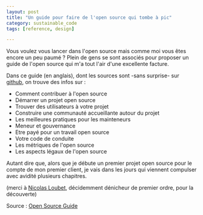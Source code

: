 ```yaml
---
layout: post
title: "Un guide pour faire de l'open source qui tombe à pic"
category: sustainable_code
tags: [reference, design]

---
```


Vous voulez vous lancer dans l'open source mais comme moi vous êtes encore un peu paumé ? Plein de gens se sont associés pour proposer un guide de l'open source qui m'a tout l'air d'une excellente facture.

<!--more-->

Dans ce guide (en anglais), dont les sources sont -sans surprise- sur [github](https://github.com/github/open-source-guide#open-source-guides), on trouve des infos sur :
- Comment contribuer à l'open source
- Démarrer un projet open source
- Trouver des utilisateurs à votre projet
- Construire une communauté accueillante autour du projet
- Les meilleures pratiques pour les mainteneurs
- Meneur et gouvernance
- Etre payé pour un travail open source
- Votre code de conduite
- Les métriques de l'open source
- Les aspects légaux de l'open source

Autant dire que, alors que je débute un premier projet open source pour le compte de mon premier client, je vais dans les jours qui viennent compulser avec avidité plusieurs chapitres.

(merci à [Nicolas Loubet](https://twitter.com/NicolasLoubet), décidemment dénicheur de premier ordre, pour la découverte)


Source : [Open Source Guide][source]

[source]: https://opensource.guide/
